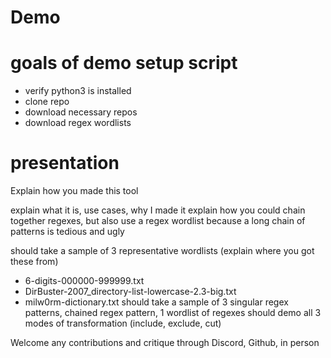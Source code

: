 # Demo


# goals of demo setup script

- verify python3 is installed
- clone repo
- download necessary repos
- download regex wordlists


# presentation
Explain how you made this tool

explain what it is, use cases, why I made it
explain how you could chain together regexes, but also use a regex wordlist because a long chain of patterns is tedious and ugly


should take a sample of 3 representative wordlists (explain where you got these from)
- 6-digits-000000-999999.txt
- DirBuster-2007_directory-list-lowercase-2.3-big.txt
- milw0rm-dictionary.txt
should take a sample of 3 singular regex patterns, chained regex pattern, 1 wordlist of regexes
should demo all 3 modes of transformation (include, exclude, cut)

Welcome any contributions and critique through Discord, Github, in person